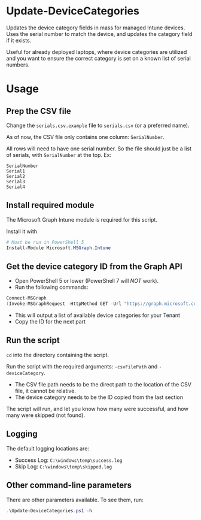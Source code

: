 # Update-DeviceCategories
Updates the device category fields in mass for managed Intune devices. Uses the serial number to match the device, and updates the category field if it exists.

Useful for already deployed laptops, where device categories are utilized and you want to ensure the correct category is set on a known list of serial numbers.
<br>

# Usage
## Prep the CSV file
Change the `serials.csv.example` file to `serials.csv` (or a preferred name).

As of now, the CSV file only contains one column: `SerialNumber`.

All rows will need to have one serial number. So the file should just be a list of serials, with `SerialNumber` at the top. Ex:

```csv
SerialNumber
Serial1
Serial2
Serial3
Serial4
```
## Install required module
The Microsoft Graph Intune module is required for this script.

Install it with
```powershell
# Must be run in PowerShell 5
Install-Module Microsoft.MSGraph.Intune
```

## Get the device category ID from the Graph API
 - Open PowerShell 5 or lower (PowerShell 7 will *NOT* work).
 - Run the following commands:
```powershell
Connect-MSGraph
(Invoke-MSGraphRequest -HttpMethod GET -Url "https://graph.microsoft.com/beta/deviceManagement/deviceCategories").value
```
 - This will output a list of available device categories for your Tenant
 - Copy the ID for the next part

## Run the script
`cd` into the directory containing the script.

Run the script with the required arguments: `-csvFilePath` and `-deviceCategory`.
  - The CSV file path needs to be the direct path to the location of the CSV file, it cannot be relative.
  - The device category needs to be the ID copied from the last section

The script will run, and let you know how many were successful, and how many were skipped (not found).

## Logging
The default logging locations are:
 - Success Log: `C:\windows\temp\success.log`
 - Skip Log: `C:\windows\temp\skipped.log`

## Other command-line parameters
There are other parameters available. To see them, run:
```powershell
.\Update-DeviceCategories.ps1 -h
```
